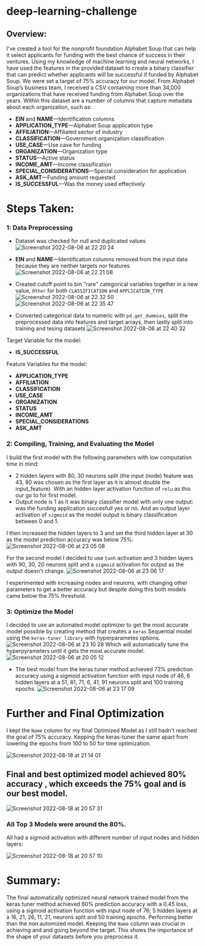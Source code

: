 # deep-learning-challenge

## Overview:

I've created a tool for the nonprofit foundation Alphabet Soup that can help it select applicants for funding with the best chance of success in their ventures. Using my knowledge of machine learning and neural networks, I have used the features in the provided dataset to create a binary classifier that can predict whether applicants will be successful if funded by Alphabet Soup. We were set a target of 75% accuracy for our model.
From Alphabet Soup’s business team, I received a CSV containing more than 34,000 organizations that have received funding from Alphabet Soup over the years. Within this dataset are a number of columns that capture metadata about each organization, such as:

- **EIN** and **NAME**—Identification columns
- **APPLICATION_TYPE**—Alphabet Soup application type
- **AFFILIATION**—Affiliated sector of industry
- **CLASSIFICATION**—Government organization classification
- **USE_CASE**—Use case for funding
- **ORGANIZATION**—Organization type
- **STATUS**—Active status
- **INCOME_AMT**—Income classification
- **SPECIAL_CONSIDERATIONS**—Special consideration for application
- **ASK_AMT**—Funding amount requested
- **IS_SUCCESSFUL**—Was the money used effectively

# Steps Taken:

### 1: Data Preprocessing

- Dataset was checked for null and duplicated values
  ![Screenshot 2022-08-06 at 22 20 24](https://user-images.githubusercontent.com/67019030/183266401-f3e86c8b-d0e3-4b15-98d0-bc14dc4028e4.png)

- **EIN** and **NAME**—Identification columns removed from the input data because they are neither targets nor features
  ![Screenshot 2022-08-06 at 22 21 08](https://user-images.githubusercontent.com/67019030/183266418-f6677845-cc68-4ef9-99d1-d9e09415aee3.png)

- Created cutoff point to bin "rare" categorical variables together in a new value, `Other` for both `CLASSIFICATION` and `APPLICATION_TYPE`
  ![Screenshot 2022-08-06 at 22 32 50](https://user-images.githubusercontent.com/67019030/183266679-98f07d94-9993-4f99-8df4-ee16de08afe8.png)
  ![Screenshot 2022-08-06 at 22 35 47](https://user-images.githubusercontent.com/67019030/183266780-d2f9f084-6334-42c3-bad9-18ddb3f3b0df.png)

- Converted categorical data to numeric with `pd.get_dummies`, split the preprocessed data into features and target arrays, then lastly split into training and tesing datasets
  ![Screenshot 2022-08-06 at 22 40 32](https://user-images.githubusercontent.com/67019030/183266894-4e63a10c-327b-465e-bcb4-3528bd1a5c30.png)

Target Variable for the model:

- **IS_SUCCESSFUL**

Feature Variables for the model:

- **APPLICATION_TYPE**
- **AFFILIATION**
- **CLASSIFICATION**
- **USE_CASE**
- **ORGANIZATION**
- **STATUS**
- **INCOME_AMT**
- **SPECIAL_CONSIDERATIONS**
- **ASK_AMT**

### 2: Compiling, Training, and Evaluating the Model

I build the first model with the following parameters with low computation time in mind:

- 2 hidden layers with 80, 30 neurons split (the input (node) feature was 43, 80 was chosen as the first layer as it is almost double the input_feature). With an hidden layer activation function of `relu` as this our go to for first model.
- Output node is 1 as it was binary classifier model with only one output: was the funding application succesfull yes or no. And an output layer activation of `sigmoid` as the model output is binary classification between 0 and 1.

I then increased the hidden layers to 3 and set the third hidden layer at 30 as the model prediction accuracy was below 75%:
![Screenshot 2022-08-06 at 23 05 08](https://user-images.githubusercontent.com/67019030/183267456-7b258bf3-6a46-40d0-a971-f435bd0d1973.png)

For the second model I decided to use `tanh` activation and 3 hidden layers with 90, 30, 20 neurons split and a `sigmoid` activation for output as the output doesn't change.
![Screenshot 2022-08-06 at 23 06 17](https://user-images.githubusercontent.com/67019030/183267476-bcfa5db1-e9e1-48af-8472-f53f24344373.png)

I experimented with increasing nodes and neurons, with changing other parameters to get a better accuracy but despite doing this both models came below the 75% threshold.

### 3: Optimize the Model

I decided to use an automated model optimizer to get the most accurate model possible by creating method that creates a `keras` Sequential model using the `keras-tuner library` with hyperparametes options.
![Screenshot 2022-08-06 at 23 10 28](https://user-images.githubusercontent.com/67019030/183267573-22a806a6-8e10-4b08-bd50-70a9533866a1.png)
Which will automatically tune the hyperpyrameters until it gets the most accurate model.
![Screenshot 2022-08-06 at 20 05 12](https://user-images.githubusercontent.com/67019030/183267609-9d4e0d27-2df0-49c9-81ee-4e4012978067.png)

- The best model from the keras tuner method achieved 73% prediction accuracy using a sigmoid activation function with input node of 46, 6 hidden layers at a 51, 81, 71, 6, 41, 91 neurons split and 100 training epochs.
  ![Screenshot 2022-08-06 at 23 17 09](https://user-images.githubusercontent.com/67019030/183267670-219340f3-b526-4971-bbf2-9c1ab4349fc9.png)

# Further and Final Optimization

I kept the `Name` column for my final Optimized Model as I still hadn't reached the goal of 75% accuracy. Kepping the keras-tuner the same apart from lowering the epochs from 100 to 50 for time optimization.

![Screenshot 2022-08-18 at 21 14 01](https://user-images.githubusercontent.com/67019030/185486209-afd1c3dd-cea3-49e6-84ef-3dbfb97aef80.png)

## Final and best optimized model achieved 80% accuracy , which exceeds the 75% goal and is our best model.

![Screenshot 2022-08-18 at 20 57 31](https://user-images.githubusercontent.com/67019030/185486450-61a6cc03-eed0-4cec-a628-095438c5590a.png)

### All Top 3 Models were around the 80%.

All had a sigmoid activation with different number of input nodes and hidden layers:

![Screenshot 2022-08-18 at 20 57 10](https://user-images.githubusercontent.com/67019030/185484546-0086d851-a10a-4c6d-b65f-7ab2cf923b0e.png)

# Summary:

The final automatically optimized neural network trained model from the keras tuner method achieved 80% prediction accuracy with a 0.45 loss, using a sigmoid activation function with input node of 76; 5 hidden layers at a 16, 21, 26, 11, 21, neurons split and 50 training epochs. Performing better than the non automized model.
Keeping the `Name` column was crucial in achieving and and going beyond the target. This shows the importance of the shape of your datasets before you preprocess it.
